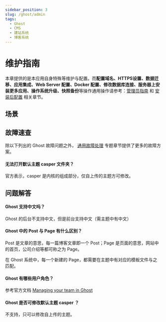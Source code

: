 ```yaml
---
sidebar_position: 3
slug: /ghost/admin
tags:
  - Ghost
  - CMS
  - 建站系统
  - 博客系统
---
```

# 维护指南

本章提供的是本应用自身特殊等维护与配置。而**配置域名、HTTPS设置、数据迁移、应用集成、Web Server 配置、Docker 配置、修改数据库连接、服务器上安装更多应用、操作系统升级、快照备份**等操作通用操作请参考：[管理员指南](../administrator) 和 [安装后配置](../installation/setup/) 相关章节。

## 场景

## 故障速查

除以下列出的 Ghost 故障问题之外， [通用故障处理](../troubleshooting) 专题章节提供了更多的故障方案。 

#### 无法打开默认主题 casper 文件夹？

官方表示，casper 是内核的组成部分，仅自上传的主题方可修改。


## 问题解答

#### Ghost 支持中文吗？

Ghost 的后台不支持中文，但是前台支持中文（需主题中有中文）

#### Ghost 中的 Post 与 Page 有什么区别？

Post 是文章的意思，每一篇博客文章即一个 Post；Page 是页面的意思，网站中的首页，公司介绍等都可称之为 Page。  

在 Ghost 系统中，每一个新建的 Page，都需要在主题中有对应的模板文件与之匹配。

#### Ghost 有哪些用户角色？

参考官方文档 [Managing your team in Ghost](https://ghost.org/help/managing-your-team/)

#### Ghost 是否可修改默认主题 casper ？

不支持，只可以修改自上传的主题。
